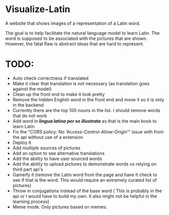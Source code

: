 
# Visualize-Latin
A website that shows images of a representation of a Latin word.

The goal is to help facilitate the natural language model to learn Latin. The word is supposed to be associated with the pictures that are shown. However, the fatal flaw is abstract ideas that are hard to represent.

# TODO:
- Auto check correctness if translated
- Make it clear that translation is not necessary (as translation goes against the model)
- Clean up the front end to make it look pretty
- Remove the hidden English word in the front end and move it so it is only in the backend
- Currently there are the top 100 nouns in the list. I should remove words that do not work
- Add word in ***lingua latina per se illustrata*** as that is the main book to learn Latin
- Fix the  "CORS policy: No 'Access-Control-Allow-Origin'" issue with from the api without use of a extension 
- Deploy it
- Add multiple sources of pictures
- Add an option to see alternative translations
- Add the ability to have user sourced words
- Add the ability to upload pictures to demonstrate words vs relying on third part api's 
- Gameify it (remove the Latin word from the page and have it check  to see if that is the word. This would require an extremely curated list of pictures)
- Throw in conjugations instead of the base word ( This is probably in the api or I would have to build my own. It also might not be helpful in the learning process)
- Meme mode. Only pictures based on memes.  

